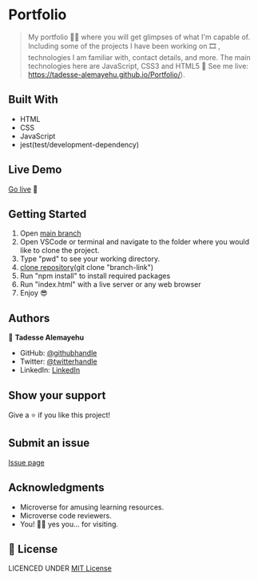 # Portfolio

> My portfolio ✋🏼 where you will get glimpses of what I'm capable of. Including some of the projects I have been working on 🎞 , technologies I am familiar with, contact details, and more. The main technologies here are JavaScript, CSS3 and HTML5 🙌 See me live: <https://tadesse-alemayehu.github.io/Portfolio/>).

## Built With

- HTML
- CSS
- JavaScript
- jest(test/development-dependency)

## Live Demo

[Go live](https://techie-tadesse.onrender.com/) 🙂

## Getting Started

1. Open [main branch](https://techie-tadesse.onrender.com/)
2. Open VSCode or terminal and navigate to the folder where you would like to clone the project.
3. Type "pwd" to see your working directory.
4. [clone repository](git@github.com:Tadesse-Alemayehu/porfolio)(git clone "branch-link")
5. Run "npm install" to install required packages
6. Run "index.html" with a live server or any web browser
7. Enjoy 😎

## Authors

👤 **Tadesse Alemayehu**

- GitHub: [@githubhandle](https://github.com/Tadesse-Alemayehu)
- Twitter: [@twitterhandle](https://twitter.com/TadesseWebDev)
- LinkedIn: [LinkedIn](https://www.linkedin.com/in/tadesse-alemayehu-60141a221/)

## Show your support

Give a ⭐️ if you like this project!

## Submit an issue

[Issue page](https://github.com/Tadesse-Alemayehu/portfolio/issues)

## Acknowledgments

- Microverse for amusing learning resources.
- Microverse code reviewers.
- You! 🙏🏼 yes you... for visiting.

## 📝 License

LICENCED UNDER [MIT License](LICENSE)
